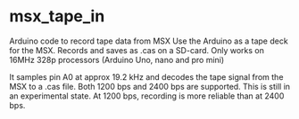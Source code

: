 # msx_tape_in
Arduino code to record tape data from MSX
Use the Arduino as a tape deck for the MSX. 
Records and saves as .cas on a SD-card.
Only works on 16MHz 328p processors (Arduino Uno, nano and pro mini)

It samples pin A0 at approx 19.2 kHz and decodes the tape signal from the MSX to a .cas file.
Both 1200 bps and 2400 bps are supported.
This is still in an experimental state. At 1200 bps, recording is more reliable than at 2400 bps.

